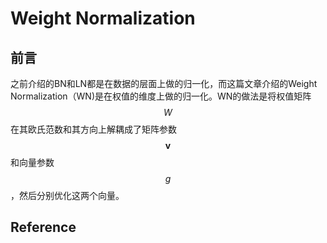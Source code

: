 # Weight Normalization

## 前言

之前介绍的BN和LN都是在数据的层面上做的归一化，而这篇文章介绍的Weight Normalization（WN)是在权值的维度上做的归一化。WN的做法是将权值矩阵$$W$$在其欧氏范数和其方向上解耦成了矩阵参数$$\mathbf{v}$$和向量参数$$g$$，然后分别优化这两个向量。

## Reference